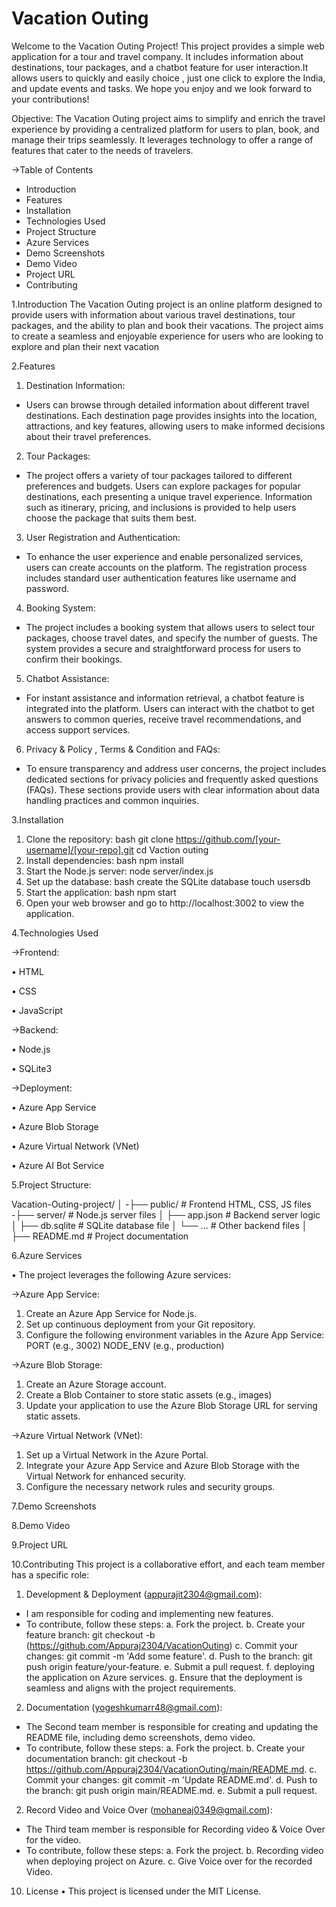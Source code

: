 # Vacation Outing

Welcome to the Vacation Outing Project! This project provides a simple web application for a tour and travel company. It includes information about destinations, tour packages, and a chatbot feature for user interaction.It allows users to quickly and easily choice , just one click to explore the India, and update events and tasks. We hope you enjoy and we look forward to your contributions!

Objective: The Vacation Outing project aims to simplify and enrich the travel experience by providing a centralized platform for users to plan, book, and manage their trips seamlessly. It leverages technology to offer a range of features that cater to the needs of travelers.


->Table of Contents

- Introduction
- Features
- Installation
- Technologies Used
- Project Structure
- Azure Services
- Demo Screenshots
- Demo Video
- Project URL
- Contributing

     

1.Introduction
The Vacation Outing project is an online platform designed to provide users with information about various travel destinations, tour packages, and the ability to plan and book their vacations. The project aims to create a seamless and enjoyable experience for users who are looking to explore and plan their next vacation

2.Features
1. Destination Information:
- Users can browse through detailed information about different travel destinations. Each destination page provides insights into the location, attractions, and key features, allowing users to make informed decisions about their travel preferences.
2. Tour Packages:
- The project offers a variety of tour packages tailored to different preferences and budgets. Users can explore packages for popular destinations, each presenting a unique travel experience. Information such as itinerary, pricing, and inclusions is provided to help users choose the package that suits them best.
3. User Registration and Authentication:
- To enhance the user experience and enable personalized services, users can create accounts on the platform. The registration process includes standard user authentication features like username and password.
4. Booking System:
- The project includes a booking system that allows users to select tour packages, choose travel dates, and specify the number of guests. The system provides a secure and straightforward process for users to confirm their bookings.
5. Chatbot Assistance:
- For instant assistance and information retrieval, a chatbot feature is integrated into the platform. Users can interact with the chatbot to get answers to common queries, receive travel recommendations, and access support services.
6. Privacy & Policy , Terms & Condition and FAQs:
- To ensure transparency and address user concerns, the project includes dedicated sections for privacy policies and frequently asked questions (FAQs). These sections provide users with clear information about data handling practices and common inquiries.

3.Installation
1.	Clone the repository: bash git clone https://github.com/[your-username]/[your-repo].git cd Vaction outing
2.	Install dependencies: bash npm install
3.	Start the Node.js server: node server/index.js
4.	Set up the database: bash create the SQLite database touch usersdb
5.	Start the application: bash npm start
6.	Open your web browser and go to http://localhost:3002 to view the application.
   
4.Technologies Used


->Frontend:


•	   HTML

•	   CSS

•	   JavaScript


->Backend:

•	   Node.js

•	   SQLite3

->Deployment:  

•       Azure App Service

•	   Azure Blob Storage 

•	   Azure Virtual Network (VNet)

•	   Azure AI Bot Service



5.Project Structure:

Vacation-Outing-project/
│
-├── public/              # Frontend HTML, CSS, JS files
-├── server/              # Node.js server files
│   ├── app.json       # Backend server logic
│   ├── db.sqlite      # SQLite database file
│   └── ...                  # Other backend files
│
├── README.md       # Project documentation

6.Azure Services

•    The project leverages the following Azure services:


->Azure App Service:
1.	Create an Azure App Service for Node.js.
2.	Set up continuous deployment from your Git repository.
3.	Configure the following environment variables in the Azure App Service:
           PORT (e.g., 3002)
           NODE_ENV (e.g., production)

   
->Azure Blob Storage:
1.	Create an Azure Storage account.
2.	Create a Blob Container to store static assets (e.g., images)
3.	Update your application to use the Azure Blob Storage URL for serving static assets.


   
->Azure Virtual Network (VNet):
1.	Set up a Virtual Network in the Azure Portal.
2.	Integrate your Azure App Service and Azure Blob Storage with the Virtual Network for enhanced security.
3.	Configure the necessary network rules and security groups.

7.Demo Screenshots

8.Demo Video

9.Project URL

10.Contributing
This project is a collaborative effort, and each team member has a specific role:
1.	Development & Deployment (appurajit2304@gmail.com):
-	I am responsible for coding and implementing new features.
-	To contribute, follow these steps:
a.	Fork the project.
b.	Create your feature branch: git checkout -b (https://github.com/Appuraj2304/VacationOuting)
c.	Commit your changes: git commit -m 'Add some feature'.
d.	Push to the branch: git push origin feature/your-feature.
e.	Submit a pull request.
f. deploying the application on Azure services.
g.	Ensure that the deployment is seamless and aligns with the project requirements.

2.	Documentation (yogeshkumarr48@gmail.com):
-	The Second team member is responsible for creating and updating the README file, including demo screenshots, demo video.
-	To contribute, follow these steps:
a.	Fork the project.
b.	Create your documentation branch: git checkout -b https://github.com/Appuraj2304/VacationOuting/main/README.md.
c.	Commit your changes: git commit -m 'Update README.md'.
d.	Push to the branch: git push origin main/README.md.
e.	Submit a pull request.

2.	Record Video and Voice Over (mohaneaj0349@gmail.com):
-	The Third team member is responsible for Recording video & Voice Over for the video.
-	To contribute, follow these steps:
a.	Fork the project.
b. Recording video when deploying project on Azure.
c. Give Voice over for the recorded Video.

10. License
•	This project is licensed under the MIT License.

